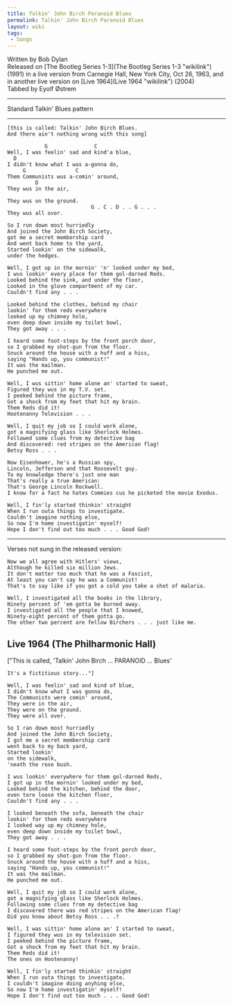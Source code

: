 ```yaml
---
title: Talkin' John Birch Paranoid Blues
permalink: Talkin' John Birch Paranoid Blues
layout: wiki
tags:
 - Songs
---
```


Written by Bob Dylan  
Released on [The Bootleg Series 1-3](The Bootleg Series 1-3 "wikilink")
(1991) in a live version from Carnegie Hall, New York City, Oct 26,
1963, and in another live version on [Live 1964](Live 1964 "wikilink")
(2004)  
Tabbed by Eyolf Østrem

* * * * *

Standard Talkin' Blues pattern

* * * * *

    [this is called: Talkin' John Birch Blues.
    And there ain't nothing wrong with this song]

                G               C
    Well, I was feelin' sad and kind'a blue,
      D
    I didn't know what I was a-gonna do,
         G                C
    Them Communists wus a-comin' around,
             D
    They wus in the air,

    They wus on the ground.
                               G . C . D . . G . . .
    They wus all over.

    So I run down most hurriedly
    And joined the John Birch Society,
    got me a secret membership card
    And went back home to the yard,
    Started lookin' on the sidewalk,
    under the hedges.

    Well, I got up in the mornin' 'n' looked under my bed,
    I wus lookin' every place for them gol-darned Reds.
    Looked behind the sink, and under the floor,
    Looked in the glove compartment of my car.
    Couldn't find any . . .

    Looked behind the clothes, behind my chair
    lookin' for them reds everywhere
    looked up my chimney hole,
    even deep down inside my toilet bowl,
    They got away . . .

    I heard some foot-steps by the front porch door,
    so I grabbed my shot-gun from the floor.
    Snuck around the house with a huff and a hiss,
    saying "Hands up, you communist!"
    It was the mailman.
    He punched me out.

    Well, I wus sittin' home alone an' started to sweat,
    Figured they wus in my T.V. set.
    I peeked behind the picture frame,
    Got a shock from my feet that hit my brain.
    Them Reds did it!
    Hootenanny Television . . .

    Well, I quit my job so I could work alone,
    got a magnifying glass like Sherlock Holmes.
    Followed some clues from my detective bag
    And discovered: red stripes on the American flag!
    Betsy Ross . . .

    Now Eisenhower, he's a Russian spy,
    Lincoln, Jefferson and that Roosevelt guy.
    To my knowledge there's just one man
    That's really a true American:
    That's George Lincoln Rockwell.
    I know for a fact he hates Commies cus he picketed the movie Exodus.

    Well, I fin'ly started thinkin' straight
    When I run outa things to investigate.
    Couldn't imagine nothing else,
    So now I'm home investigatin' myself!
    Hope I don't find out too much . . . Good God!

* * * * *

Verses not sung in the released version:

    Now we all agree with Hitlers' views,
    Although he killed six million Jews.
    It don't matter too much that he was a Fascist,
    At least you can't say he was a Communist!
    That's to say like if you got a cold you take a shot of malaria.

    Well, I investigated all the books in the library,
    Ninety percent of 'em gotta be burned away.
    I investigated all the people that I knowed,
    Ninety-eight percent of them gotta go.
    The other two percent are fellow Birchers . . . just like me.

<h2 class="songversion">
Live 1964 (The Philharmonic Hall)

</h2>
    ["This is called, 'Talkin' John Birch ... PARANOID ... Blues'

    It's a fictitious story..."]

    Well, I was feelin' sad and kind of blue,
    I didn't know what I was gonna do,
    The Communists were comin' around,
    They were in the air,
    They were on the ground.
    They were all over.

    So I ran down most hurriedly
    And joined the John Birch Society,
    I got me a secret membership card
    went back to my back yard,
    Started lookin'
    on the sidewalk,
    'neath the rose bush.

    I wus lookin' everywhere for them gol-darned Reds,
    I got up in the mornin' looked under my bed,
    Looked behind the kitchen, behind the door,
    even tore loose the kitchen floor,
    Couldn't find any . . .

    I looked beneath the sofa, beneath the chair
    lookin' for them reds everywhere
    I looked way up my chimney hole,
    even deep down inside my toilet bowl,
    They got away . . .

    I heard some foot-steps by the front porch door,
    so I grabbed my shot-gun from the floor.
    Snuck around the house with a huff and a hiss,
    saying "Hands up, you communist!"
    It was the mailman.
    He punched me out.

    Well, I quit my job so I could work alone,
    got a magnifying glass like Sherlock Holmes.
    Following some clues from my detective bag
    I discovered there was red stripes on the American flag!
    Did you know about Betsy Ross . . .?

    Well, I was sittin' home alone an' I started to sweat,
    I figured they wus in my television set.
    I peeked behind the picture frame,
    Got a shock from my feet that hit my brain.
    Them Reds did it!
    The ones on Hootenanny!

    Well, I fin'ly started thinkin' straight
    When I run outa things to investigate.
    I couldn't imagine doing anyhing else,
    So now I'm home investigatin' myself!
    Hope I don't find out too much . . . Good God!
